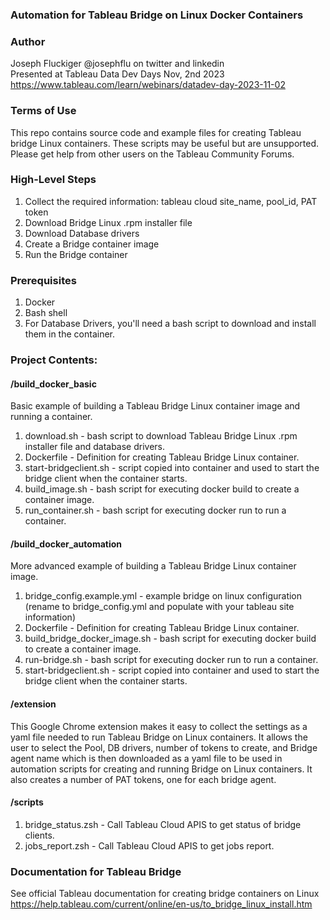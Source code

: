 
### Automation for Tableau Bridge on Linux Docker Containers

### Author
Joseph Fluckiger @josephflu on twitter and linkedin <br>
Presented at Tableau Data Dev Days Nov, 2nd 2023 <br>
https://www.tableau.com/learn/webinars/datadev-day-2023-11-02

### Terms of Use
This repo contains source code and example files for creating Tableau bridge Linux containers.
These scripts may be useful but are unsupported. Please get help from other users on the Tableau Community Forums.

### High-Level Steps
1. Collect the required information: tableau cloud site_name, pool_id, PAT token
2. Download Bridge Linux .rpm installer file
3. Download Database drivers
4. Create a Bridge container image
5. Run the Bridge container


### Prerequisites
1. Docker
2. Bash shell
3. For Database Drivers, you'll need a bash script to download and install them in the container.


### Project Contents:
#### /build_docker_basic
Basic example of building a Tableau Bridge Linux container image and running a container.
1. download.sh - bash script to download Tableau Bridge Linux .rpm installer file and database drivers.
2. Dockerfile - Definition for creating Tableau Bridge Linux container.
3. start-bridgeclient.sh - script copied into container and used to start the bridge client when the container starts.
4. build_image.sh - bash script for executing docker build to create a container image.
5. run_container.sh - bash script for executing docker run to run a container.

#### /build_docker_automation
More advanced example of building a Tableau Bridge Linux container image.
1. bridge_config.example.yml - example bridge on linux configuration (rename to bridge_config.yml and populate with your tableau site information)
2. Dockerfile - Definition for creating Tableau Bridge Linux container.
3. build_bridge_docker_image.sh - bash script for executing docker build to create a container image.
4. run-bridge.sh - bash script for executing docker run to run a container.
5. start-bridgeclient.sh - script copied into container and used to start the bridge client when the container starts.

#### /extension
This Google Chrome extension makes it easy to collect the settings as a yaml file needed to run Tableau Bridge on Linux containers. It allows the user to select the Pool, DB drivers, number of tokens to create, and Bridge agent name which is then downloaded as a yaml file to be used in automation scripts for creating and running Bridge on Linux containers. It also creates a number of PAT tokens, one for each bridge agent.

#### /scripts
1. bridge_status.zsh - Call Tableau Cloud APIS to get status of bridge clients.
2. jobs_report.zsh - Call Tableau Cloud APIS to get jobs report.


### Documentation for Tableau Bridge
See official Tableau documentation for creating bridge containers on Linux
https://help.tableau.com/current/online/en-us/to_bridge_linux_install.htm


